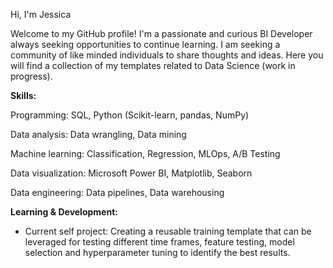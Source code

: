 Hi, I'm Jessica 

Welcome to my GitHub profile! I'm a passionate and curious BI Developer always seeking opportunities to continue learning. I am seeking a community of like minded individuals to share thoughts and ideas. Here you will find a collection of my templates related to Data Science (work in progress).  


**Skills:**

Programming: SQL, Python (Scikit-learn, pandas, NumPy)

Data analysis: Data wrangling, Data mining

Machine learning: Classification, Regression, MLOps, A/B Testing

Data visualization: Microsoft Power BI, Matplotlib, Seaborn

Data engineering: Data pipelines, Data warehousing 


**Learning & Development:**
- Current self project: Creating a reusable training template that can be leveraged for testing different time frames, feature testing, model selection and hyperparameter tuning to identify the best results. 


  

<!---
jrgeige3/jrgeige3 is a ✨ special ✨ repository because its `README.md` (this file) appears on your GitHub profile.
You can click the Preview link to take a look at your changes.
--->
